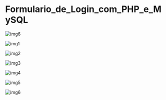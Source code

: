 # Formulario_de_Login_com_PHP_e_MySQL

<div style="margin: 0 auto;">

![img6](https://user-images.githubusercontent.com/52220244/164836241-3e3ad0eb-510f-45b6-b8cf-53fb04121842.JPG)

![img1](https://user-images.githubusercontent.com/52220244/164836242-fe8237bd-6b2f-4e4a-8f0c-27600b7a9f87.JPG)

![img2](https://user-images.githubusercontent.com/52220244/164836243-b3cbabe1-4360-4167-8b74-9475690343ef.JPG)

![img3](https://user-images.githubusercontent.com/52220244/164836236-baa9e4c4-843a-4826-a30f-0f4aca437fb0.JPG)

![img4](https://user-images.githubusercontent.com/52220244/164836238-e19f26bf-5666-45e3-833b-e10af201b7dd.JPG)

![img5](https://user-images.githubusercontent.com/52220244/164836240-d56c9ba0-e8bf-42f6-9397-a2441affdd24.JPG)

![img6](https://user-images.githubusercontent.com/52220244/164836241-3e3ad0eb-510f-45b6-b8cf-53fb04121842.JPG)

</div
